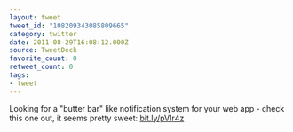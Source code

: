```yaml
---
layout: tweet
tweet_id: "108209343085809665"
category: twitter
date: 2011-08-29T16:08:12.000Z
source: TweetDeck
favorite_count: 0
retweet_count: 0
tags:
- tweet
---
```


Looking for a "butter bar" like notification system for your web app - check this one out, it seems pretty sweet: [bit.ly/pVIr4z](http://bit.ly/pVIr4z)
